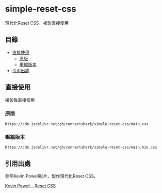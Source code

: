# simple-reset-css

現代化Reset CSS，複製直接使用

## 目錄

- [直接使用](#直接使用)
  - [原版](#原版)
  - [壓縮版本](#壓縮版本)
- [引用出處](#引用出處)
## 直接使用
複製後直接使用

### 原版
```
https://cdn.jsdelivr.net/gh/connectshark/simple-reset-css/main.css
```

### 壓縮版本
```
https://cdn.jsdelivr.net/gh/connectshark/simple-reset-css/main.min.css
```

## 引用出處
參照Kevin Powell影片，製作現代化Reset CSS。


[Kevin Powell - Reset CSS](https://youtu.be/cCAtD_BAHNw?si=Y3f-J13cxVQTxyvE)
